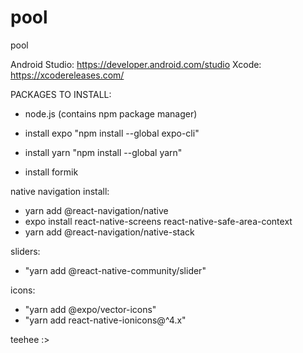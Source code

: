# pool
pool

Android Studio: https://developer.android.com/studio
Xcode: https://xcodereleases.com/

PACKAGES TO INSTALL:
- node.js (contains npm package manager)
- install expo "npm install --global expo-cli"
- install yarn "npm install --global yarn"

- install formik

native navigation install:
- yarn add @react-navigation/native
- expo install react-native-screens react-native-safe-area-context
- yarn add @react-navigation/native-stack

sliders:
- "yarn add @react-native-community/slider"

icons:
- "yarn add @expo/vector-icons"
- "yarn add react-native-ionicons@^4.x"

teehee :>


